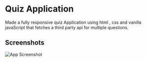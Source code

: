 
# Quiz Application

Made a fully responsive quiz Application using html , css and vanilla javaScript that fetches a third party api for multiple questions.


## Screenshots

![App Screenshot](https://via.placeholder.com/468x300?text=App+Screenshot+Here)

  

